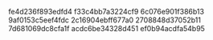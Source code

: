fe4d236f893edfd4
f33c4bb7a3224cf9
6c076e901f386b13
9af0153c5eef4fdc
2c16904ebff677a0
2708848d37052b11
7d681069dc8cfa1f
acdc6be34328d451
ef0b94acdfa54b95
